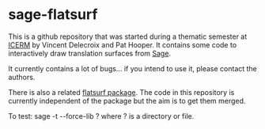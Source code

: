 sage-flatsurf
=============

This is a github repository that was started during a thematic semester
at [ICERM](https://icerm.brown.edu/home/index.php) by Vincent Delecroix
and Pat Hooper. It contains some code to interactively draw translation
surfaces from [Sage](http://sagemath.org).

It currently contains a lot of bugs... if you intend to use it, please
contact the authors.

There is also a related [flatsurf package](http://www.labri.fr/perso/vdelecro/programming.html).
The code in this repository is currently independent of the package but
the aim is to get them merged.

To test:
sage -t --force-lib ?
where ? is a directory or file.
